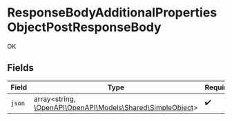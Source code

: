 # ResponseBodyAdditionalPropertiesObjectPostResponseBody

OK


## Fields

| Field                                                                                             | Type                                                                                              | Required                                                                                          | Description                                                                                       |
| ------------------------------------------------------------------------------------------------- | ------------------------------------------------------------------------------------------------- | ------------------------------------------------------------------------------------------------- | ------------------------------------------------------------------------------------------------- |
| `json`                                                                                            | array<string, [\OpenAPI\OpenAPI\Models\Shared\SimpleObject](../../models/shared/SimpleObject.md)> | :heavy_check_mark:                                                                                | N/A                                                                                               |